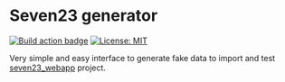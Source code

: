 # Seven23 generator

[![Build action badge](https://github.com/sebastienbarbier/seven23_generator/actions/workflows/build.yaml/badge.svg?branch=main)](https://github.com/sebastienbarbier/seven23_generator/actions/) [![License: MIT](https://img.shields.io/badge/License-MIT-green.svg)](https://github.com/sebastienbarbier/seven23_generator/blob/main/LICENSE)

Very simple and easy interface to generate fake data to import and test [seven23_webapp](https://github.com/sebastienbarbier/seven23) project.
